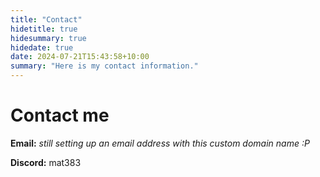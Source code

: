 ```yaml
---
title: "Contact"
hidetitle: true
hidesummary: true
hidedate: true
date: 2024-07-21T15:43:58+10:00
summary: "Here is my contact information."
---
```

# Contact me

**Email:** *still setting up an email address with this custom domain name :P*

**Discord:** mat383